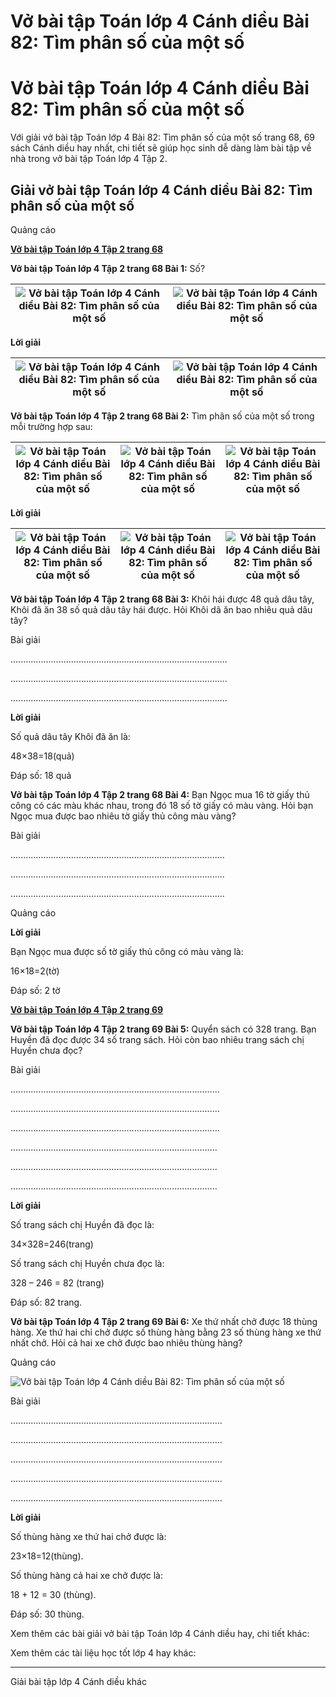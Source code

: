 # Vở bài tập Toán lớp 4 Cánh diều Bài 82: Tìm phân số của một số

# Vở bài tập Toán lớp 4 Cánh diều Bài 82: Tìm phân số của một số

Với giải vở bài tập Toán lớp 4 Bài 82: Tìm phân số của một số trang 68, 69 sách Cánh diều hay nhất, chi tiết sẽ giúp học sinh dễ dàng làm bài tập về nhà trong vở bài tập Toán lớp 4 Tập 2.

## Giải vở bài tập Toán lớp 4 Cánh diều Bài 82: Tìm phân số của một số

Quảng cáo

[**Vở bài tập Toán lớp 4 Tập 2 trang 68**](https://vietjack.com/vbt-toan-4-cd/vbt-toan-lop-4-tap-2-trang-68-canh-dieu.jsp)

**Vở bài tập Toán lớp 4 Tập 2 trang 68 Bài 1:** Số?

![Vở bài tập Toán lớp 4 Cánh diều Bài 82: Tìm phân số của một số](https://vietjack.com/vbt-toan-4-cd/images/bai-82-tim-phan-so-cua-mot-so-203428.PNG) | ![Vở bài tập Toán lớp 4 Cánh diều Bài 82: Tìm phân số của một số](https://vietjack.com/vbt-toan-4-cd/images/bai-82-tim-phan-so-cua-mot-so-203429.PNG)  
---|---  
  
**Lời giải**

![Vở bài tập Toán lớp 4 Cánh diều Bài 82: Tìm phân số của một số](https://vietjack.com/vbt-toan-4-cd/images/bai-82-tim-phan-so-cua-mot-so-203430.PNG) | ![Vở bài tập Toán lớp 4 Cánh diều Bài 82: Tìm phân số của một số](https://vietjack.com/vbt-toan-4-cd/images/bai-82-tim-phan-so-cua-mot-so-203431.PNG)  
---|---  
  
**Vở bài tập Toán lớp 4 Tập 2 trang 68 Bài 2:** Tìm phân số của một số trong mỗi trường hợp sau:

![Vở bài tập Toán lớp 4 Cánh diều Bài 82: Tìm phân số của một số](https://vietjack.com/vbt-toan-4-cd/images/bai-82-tim-phan-so-cua-mot-so-203432.PNG) | ![Vở bài tập Toán lớp 4 Cánh diều Bài 82: Tìm phân số của một số](https://vietjack.com/vbt-toan-4-cd/images/bai-82-tim-phan-so-cua-mot-so-203433.PNG) | ![Vở bài tập Toán lớp 4 Cánh diều Bài 82: Tìm phân số của một số](https://vietjack.com/vbt-toan-4-cd/images/bai-82-tim-phan-so-cua-mot-so-203434.PNG)  
---|---|---  
  
**Lời giải**

![Vở bài tập Toán lớp 4 Cánh diều Bài 82: Tìm phân số của một số](https://vietjack.com/vbt-toan-4-cd/images/bai-82-tim-phan-so-cua-mot-so-203435.PNG) | ![Vở bài tập Toán lớp 4 Cánh diều Bài 82: Tìm phân số của một số](https://vietjack.com/vbt-toan-4-cd/images/bai-82-tim-phan-so-cua-mot-so-203436.PNG) | ![Vở bài tập Toán lớp 4 Cánh diều Bài 82: Tìm phân số của một số](https://vietjack.com/vbt-toan-4-cd/images/bai-82-tim-phan-so-cua-mot-so-203437.PNG)  
---|---|---  
  
**Vở bài tập Toán lớp 4 Tập 2 trang 68 Bài 3:** Khôi hái được 48 quả dâu tây, Khôi đã ăn 38 số quả dâu tây hái được. Hỏi Khôi dã ăn bao nhiêu quả dâu tây?

Bài giải

......................................................................................

......................................................................................

......................................................................................

**Lời giải**

Số quả dâu tây Khôi đã ăn là:

48×38=18(quả)

Đáp số: 18 quả

**Vở bài tập Toán lớp 4 Tập 2 trang 68 Bài 4:** Bạn Ngọc mua 16 tờ giấy thủ công có các màu khác nhau, trong đó 18 số tờ giấy có màu vàng. Hỏi bạn Ngọc mua được bao nhiêu tờ giấy thủ công màu vàng?

Bài giải

.....................................................................................

.....................................................................................

.....................................................................................

Quảng cáo

**Lời giải**

Bạn Ngọc mua được số tờ giấy thủ công có màu vàng là:

16×18=2(tờ)

Đáp số: 2 tờ

[**Vở bài tập Toán lớp 4 Tập 2 trang 69**](https://vietjack.com/vbt-toan-4-cd/vbt-toan-lop-4-tap-2-trang-69-canh-dieu.jsp)

**Vở bài tập Toán lớp 4 Tập 2 trang 69 Bài 5:** Quyển sách có 328 trang. Bạn Huyền đã đọc được 34 số trang sách. Hỏi còn bao nhiêu trang sách chị Huyền chưa đọc?

Bài giải

...................................................................................

...................................................................................

...................................................................................

..................................................................................

..................................................................................

..................................................................................

**Lời giải**

Số trang sách chị Huyền đã đọc là:

34×328=246(trang)

Số trang sách chị Huyền chưa đọc là:

328 – 246 = 82 (trang)

Đáp số: 82 trang.

**Vở bài tập Toán lớp 4 Tập 2 trang 69 Bài 6:** Xe thứ nhất chở được 18 thùng hàng. Xe thứ hai chỉ chở được số thùng hàng bằng 23 số thùng hàng xe thứ nhất chở. Hỏi cả hai xe chở được bao nhiêu thùng hàng?

Quảng cáo

![Vở bài tập Toán lớp 4 Cánh diều Bài 82: Tìm phân số của một số](https://vietjack.com/vbt-toan-4-cd/images/bai-82-tim-phan-so-cua-mot-so-203438.PNG)

Bài giải

....................................................................................

....................................................................................

....................................................................................

....................................................................................

....................................................................................

**Lời giải**

Số thùng hàng xe thứ hai chở được là:

23×18=12(thùng).

Số thùng hàng cả hai xe chở được là:

18 + 12 = 30 (thùng).

Đáp số: 30 thùng.

Xem thêm các bài giải vở bài tập Toán lớp 4 Cánh diều hay, chi tiết khác:

Xem thêm các tài liệu học tốt lớp 4 hay khác:

* * *

Giải bài tập lớp 4 Cánh diều khác

